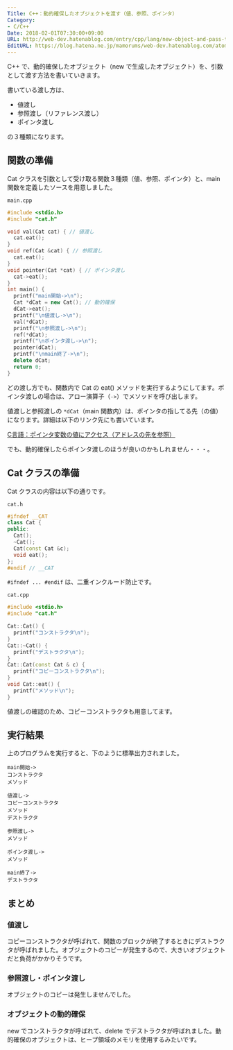 ```yaml
---
Title: C++：動的確保したオブジェクトを渡す（値、参照、ポインタ）
Category:
- C/C++
Date: 2018-02-01T07:30:00+09:00
URL: http://web-dev.hatenablog.com/entry/cpp/lang/new-object-and-pass-to-func
EditURL: https://blog.hatena.ne.jp/mamorums/web-dev.hatenablog.com/atom/entry/8599973812342443061
---
```


C++ で、動的確保したオブジェクト（new で生成したオブジェクト）を、引数として渡す方法を書いていきます。

書いている渡し方は、

- 値渡し
- 参照渡し（リファレンス渡し）
- ポインタ渡し

の３種類になります。


## 関数の準備
Cat クラスを引数として受け取る関数３種類（値、参照、ポインタ）と、main 関数を定義したソースを用意しました。

`main.cpp`

```cpp
#include <stdio.h>
#include "cat.h"

void val(Cat cat) { // 値渡し
  cat.eat();
}
void ref(Cat &cat) { // 参照渡し
  cat.eat();
}
void pointer(Cat *cat) { // ポインタ渡し
  cat->eat();
}
int main() {
  printf("main開始->\n");
  Cat *dCat = new Cat(); // 動的確保
  dCat->eat();
  printf("\n値渡し->\n");
  val(*dCat);
  printf("\n参照渡し->\n");
  ref(*dCat);
  printf("\nポインタ渡し->\n");
  pointer(dCat);
  printf("\nmain終了->\n");
  delete dCat;
  return 0;
}
```

どの渡し方でも、関数内で Cat の eat() メソッドを実行するようにしてます。ポインタ渡しの場合は、アロー演算子（`->`）でメソッドを呼び出します。

値渡しと参照渡しの `*dCat`（main 関数内）は、ポインタの指してる先（の値）になります。詳細は以下のリンク先にも書いています。

[C言語：ポインタ変数の値にアクセス（アドレスの先を参照）](/entry/c/lang/access-pointer-val)

でも、動的確保したらポインタ渡しのほうが良いのかもしれません・・・。


## Cat クラスの準備
Cat クラスの内容は以下の通りです。

`cat.h`

```cpp
#ifndef __CAT
class Cat {
public:
  Cat();
  ~Cat();
  Cat(const Cat &c);
  void eat();
};
#endif // __CAT
```

`#ifndef ... #endif` は、二重インクルード防止です。

`cat.cpp`

```cpp
#include <stdio.h>
#include "cat.h"

Cat::Cat() {
  printf("コンストラクタ\n");
}
Cat::~Cat() {
  printf("デストラクタ\n");
}
Cat::Cat(const Cat & c) {
  printf("コピーコンストラクタ\n");
}
void Cat::eat() {
  printf("メソッド\n");
}
```

値渡しの確認のため、コピーコンストラクタも用意してます。


## 実行結果
上のプログラムを実行すると、下のように標準出力されました。

```
main開始->
コンストラクタ
メソッド

値渡し->
コピーコンストラクタ
メソッド
デストラクタ

参照渡し->
メソッド

ポインタ渡し->
メソッド

main終了->
デストラクタ
```


## まとめ
### 値渡し
コピーコンストラクタが呼ばれて、関数のブロックが終了するときにデストラクタが呼ばれました。オブジェクトのコピーが発生するので、大きいオブジェクトだと負荷がかかりそうです。

### 参照渡し・ポインタ渡し
オブジェクトのコピーは発生しませんでした。

### オブジェクトの動的確保
new でコンストラクタが呼ばれて、delete でデストラクタが呼ばれました。動的確保のオブジェクトは、ヒープ領域のメモリを使用するみたいです。
